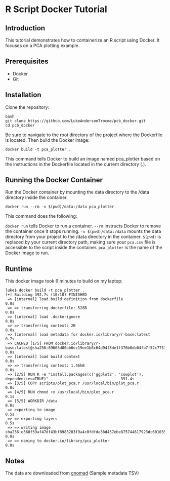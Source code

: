 # R Script Docker Tutorial

## Introduction

This tutorial demonstrates how to containerize an R script using Docker. It focuses on a PCA plotting example.

## Prerequisites

- Docker
- Git

## Installation

Clone the repository:

```
bash
git clone https://github.com/LukeAndersonTrocme/pcb_docker.git
cd pcb_docker
```

Be sure to navigate to the root directory of the project where the Dockerfile is located. Then build the Docker image:
```
docker build -t pca_plotter .
```
This command tells Docker to build an image named pca_plotter based on the instructions in the Dockerfile located in the current directory (.).

## Running the Docker Container
Run the Docker container by mounting the data directory to the /data directory inside the container.
```
docker run --rm -v $(pwd)/data:/data pca_plotter
```
This command does the following:

`docker run` tells Docker to run a container.
`--rm` instructs Docker to remove the container once it stops running.
`-v $(pwd)/data:/data` mounts the data directory from your project to the /data directory in the container. 
`$(pwd)` is replaced by your current directory path, making sure your `pca.csv` file is accessible to the script inside the container.
`pca_plotter` is the name of the Docker image to run.

## Runtime
This docker image took 6 minutes to build on my laptop:
```
luke$ docker build -t pca_plotter .
[+] Building 392.7s (10/10) FINISHED                                                                                    
 => [internal] load build definition from dockerfile                                                               0.0s
 => => transferring dockerfile: 528B                                                                               0.0s
 => [internal] load .dockerignore                                                                                  0.0s
 => => transferring context: 2B                                                                                    0.0s
 => [internal] load metadata for docker.io/library/r-base:latest                                                   0.7s
 => CACHED [1/5] FROM docker.io/library/r-base:latest@sha256:89665d00ab6ec19ee1b6c64d94f8de1f376b0db04fb7f52c7757  0.0s
 => [internal] load build context                                                                                  0.0s
 => => transferring context: 1.46kB                                                                                0.0s
 => [2/5] RUN R -e "install.packages(c('ggplot2', 'cowplot'), dependencies=TRUE)"                                391.4s
 => [3/5] COPY scripts/plot_pca.r /usr/local/bin/plot_pca.r                                                        0.0s 
 => [4/5] RUN chmod +x /usr/local/bin/plot_pca.r                                                                   0.1s 
 => [5/5] WORKDIR /data                                                                                            0.0s 
 => exporting to image                                                                                             0.5s 
 => => exporting layers                                                                                            0.5s 
 => => writing image sha256:e360f59af47df43bf8983283f9a4c0fdfda38d457ebe875744617923dc601035                       0.0s 
 => => naming to docker.io/library/pca_plotter                                                                     0.0s
```

## Notes

The data are downloaded from [gnomad](https://gnomad.broadinstitute.org/downloads#v3-hgdp-1kg) (Sample metadata TSV)
